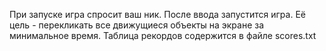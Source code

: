 При запуске игра спросит ваш ник.
После ввода запустится игра.
Её цель - перекликать все движущиеся объекты на экране за минимальное время.
Таблица рекордов содержится в файле scores.txt